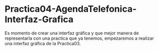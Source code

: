 # Practica04-AgendaTelefonica-Interfaz-Grafica
Es momento de crear una interfaz gráfica y que mejor manera de representarla con una practica que ya tenemos, empezaremos a realizar una interfaz gráfica de la Practica03.
